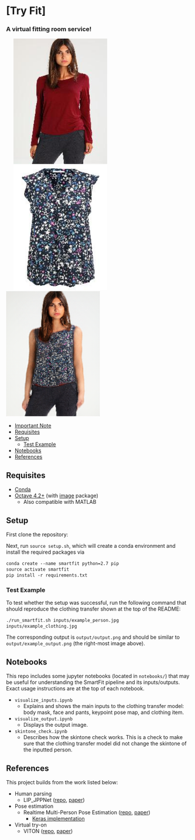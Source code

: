 # [Try Fit]
### A virtual fitting room service!

<p float="left">
  <img src="inputs/example_person.jpg" width="256" hspace="20"/>
  <img src="inputs/example_clothing.jpg" width="256" hspace="20"/> 
  <img src="output/example_output.png" width="256"/> 
</p>

* [Important Note](#important-note)
* [Requisites](#requisites)
* [Setup](#setup)
  * [Test Example](#test-example)
* [Notebooks](#notebooks)
* [References](#references)

## Requisites

* [Conda](https://conda.io/docs/user-guide/install/index.html)
* [Octave 4.2+](https://www.gnu.org/software/octave/download.html) (with [image](https://octave.sourceforge.io/image/index.html) package)
  * Also compatible with MATLAB

## Setup

First clone the repository:

Next, run `source setup.sh`, which will create a conda environment and install the required packages via
```
conda create --name smartfit python=2.7 pip
source activate smartfit
pip install -r requirements.txt
```

### Test Example

To test whether the setup was successful, run the following command that should reproduce the clothing transfer shown at the top of the README:
```
./run_smartfit.sh inputs/example_person.jpg inputs/example_clothing.jpg
```
The corresponding output is `output/output.png` and should be similar to `output/example_output.png` (the right-most image above).

## Notebooks

This repo includes some jupyter notebooks (located in `notebooks/`) that may be useful for understanding the SmartFit pipeline and its inputs/outputs. Exact usage instructions are at the top of each notebook.

* `visualize_inputs.ipynb`
  * Explains and shows the main inputs to the clothing transfer model: body mask, face and pants, keypoint pose map, and clothing item.
* `visualize_output.ipynb`
  * Displays the output image.
* `skintone_check.ipynb`
  * Describes how the skintone check works. This is a check to make sure that the clothing transfer model did not change the skintone of the inputted person.

## References

This project builds from the work listed below:

* Human parsing
  * LIP_JPPNet ([repo](https://github.com/Engineering-Course/LIP_JPPNet), [paper](https://arxiv.org/abs/1804.01984))
* Pose estimation
  * Realtime Multi-Person Pose Estimation ([repo](https://github.com/ZheC/Realtime_Multi-Person_Pose_Estimation), [paper](https://arxiv.org/abs/1611.08050))
    * [Keras implementation](https://github.com/michalfaber/keras_Realtime_Multi-Person_Pose_Estimation)
* Virtual try-on
  * VITON ([repo](https://github.com/xthan/VITON), [paper](https://arxiv.org/abs/1711.08447))
